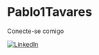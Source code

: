 # Pablo1Tavares

Conecte-se comigo

[![LinkedIn](https://img.shields.io/badge/GitHub-000?style=for-the-badge&logo=github)](https://github.com/Pablo1Tavares/)

